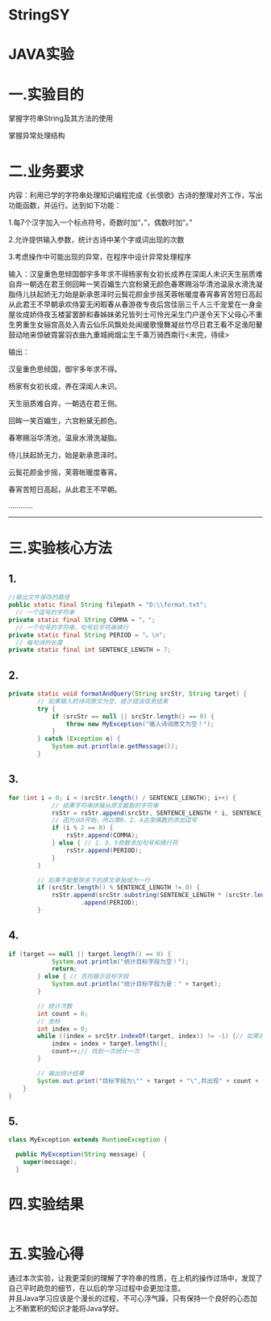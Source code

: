 # StringSY
# JAVA实验

# 一.实验目的  

掌握字符串String及其方法的使用  

掌握异常处理结构  

# 二.业务要求  

内容：利用已学的字符串处理知识编程完成《长恨歌》古诗的整理对齐工作，写出功能函数，并运行。达到如下功能：  


1.每7个汉字加入一个标点符号，奇数时加“，”，偶数时加“。”  

2.允许提供输入参数，统计古诗中某个字或词出现的次数  

3.考虑操作中可能出现的异常，在程序中设计异常处理程序  


输入：汉皇重色思倾国御宇多年求不得杨家有女初长成养在深闺人未识天生丽质难自弃一朝选在君王侧回眸一笑百媚生六宫粉黛无颜色春寒赐浴华清池温泉水滑洗凝脂侍儿扶起娇无力始是新承恩泽时云鬓花颜金步摇芙蓉帐暖度春宵春宵苦短日高起从此君王不早朝承欢侍宴无闲暇春从春游夜专夜后宫佳丽三千人三千宠爱在一身金屋妆成娇侍夜玉楼宴罢醉和春姊妹弟兄皆列士可怜光采生门户遂令天下父母心不重生男重生女骊宫高处入青云仙乐风飘处处闻缓歌慢舞凝丝竹尽日君王看不足渔阳鼙鼓动地来惊破霓裳羽衣曲九重城阙烟尘生千乘万骑西南行<未完，待续>  

输出：  

汉皇重色思倾国，御宇多年求不得。  

杨家有女初长成，养在深闺人未识。  

天生丽质难自弃，一朝选在君王侧。  

回眸一笑百媚生，六宫粉黛无颜色。  

春寒赐浴华清池，温泉水滑洗凝脂。  

侍儿扶起娇无力，始是新承恩泽时。  

云鬓花颜金步摇，芙蓉帐暖度春宵。  

春宵苦短日高起，从此君王不早朝。  

…………
*****
#  三.实验核心方法
 ## 1. 
  ```java
  //输出文件保存的路径
  public static final String filepath = "D:\\format.txt";
    // 一个逗号的字符串
  private static final String COMMA = "，";
    // 一个句号的字符串，句号后字符串换行
  private static final String PERIOD = "。\n";
    // 每句诗的长度
private static final int SENTENCE_LENGTH = 7;
```

##  2.
```java
private static void formatAndQuery(String srcStr, String target) {
		// 如果输入的诗词原文为空，提示错误信息结束
		try {
			if (srcStr == null || srcStr.length() == 0) {
				throw new MyException("输入诗词原文为空！");
			}
		} catch (Exception e) {
			System.out.println(e.getMessage());
		}
```

##  3.
```java
for (int i = 0; i < (srcStr.length() / SENTENCE_LENGTH); i++) {
			// 结果字符串拼接从原文截取的字符串
			rsStr = rsStr.append(srcStr, SENTENCE_LENGTH * i, SENTENCE_LENGTH * (i + 1));
			// 因为从0开始，所以第0、2、4这类偶数的添加逗号
			if (i % 2 == 0) {
				rsStr.append(COMMA);
			} else { // 1、3、5奇数添加句号和换行符
				rsStr.append(PERIOD);
			}
		}

		// 如果不能整除余下的原文单独成为一行
		if (srcStr.length() % SENTENCE_LENGTH != 0) {
			rsStr.append(srcStr.substring(SENTENCE_LENGTH * (srcStr.length() / SENTENCE_LENGTH)))
					.append(PERIOD);
		}
```

##  4.
```java
if (target == null || target.length() == 0) {
			System.out.println("统计目标字段为空！");
			return;
		} else { // 否则展示目标字段
			System.out.println("统计目标字段为是：" + target);
		}

		// 统计次数
		int count = 0;
		// 坐标
		int index = 0;
		while ((index = srcStr.indexOf(target, index)) != -1) {// 如果目标字段target在原文中存在
			index = index + target.length();
			count++;// 找到一次统计一次
		}

		// 输出统计结果
		System.out.print("目标字段为\"" + target + "\",共出现" + count + "次！");
	}
}
```

##  5.
```java
class MyException extends RuntimeException {

  public MyException(String message) {
    super(message);
  }
```

# 四.实验结果
![]()
# 五.实验心得
  通过本次实验，让我更深刻的理解了字符串的性质，在上机的操作过场中，发现了自己平时疏忽的细节，在以后的学习过程中会更加注意。  
  并且Java学习应该是个漫长的过程，不可心浮气躁，只有保持一个良好的心态加上不断累积的知识才能将Java学好。
